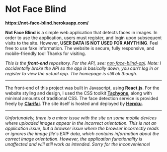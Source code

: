 # Not Face Blind
**https://not-face-blind.herokuapp.com/**

**Not Face Blind** is a simple web application that detects faces in images. In order to use the application, users must register, and login upon subsequent visits to the site. However, **USER DATA IS NOT USED FOR ANYTHING**. Feel free to use fake information. The website is secure, fully responsive, and mobile-friendly too! Thanks for visiting.

*This is the **front-end** repository. For the API, see: [not-face-blind-api](https://github.com/spencerericfong/not-face-blind-api). Note: I accidentally broke the API so the app is basically down, you can't log in or register to view the actual app. The homepage is still ok though.*

---

The front-end of this project was built in Javascript, using **React.js**. For the website styling and design, I used the CSS toolkit [**Tachyons**](https://tachyons.io/), along with minimal amounts of traditional CSS. The face detection service is provided freely by [**Clarifai**](https://www.clarifai.com/). The site itself is hosted and deployed by [**Heroku**](https://heroku.com/).

---

*Unfortunately, there is a minor issue with the site on some mobile devices where uploaded images appear in the incorrect orientation. This is not an application issue, but a browser issue where the browser incorrectly reads or ignores the image file's EXIF data, which contains information about the correct image orientation. However, the application functionality is unaffected and will still work as intended. Sorry for the inconvenience!*
